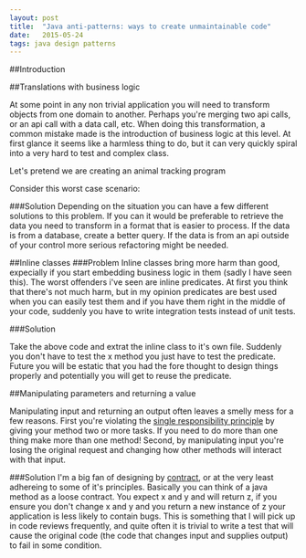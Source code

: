 ```yaml
---
layout: post
title:  "Java anti-patterns: ways to create unmaintainable code"
date:   2015-05-24
tags: java design patterns
---
```


##Introduction


##Translations with business logic

At some point in any non trivial application you will need to transform objects from one domain to another.  Perhaps you're merging two api calls, or an api call with a data call, etc.  When doing this transformation, a common mistake made is the introduction of business logic at this level.  At first glance it seems like a harmless thing to do, but it can very quickly spiral into a very hard to test and complex class.

Let's pretend we are creating an animal tracking program  

Consider this worst case scenario:



###Solution
Depending on the situation you can have a few different solutions to this problem.  If you can it would be preferable to retrieve the data you need to transform in a format that is easier to process.  If the data is from a database, create a better query.  If the data is from an api outside of your control more serious refactoring might be needed.

##Inline classes
###Problem
Inline classes bring more harm than good, expecially if you start embedding business logic in them (sadly I have seen this).  The worst offenders i've seen are inline predicates.  At first you think that there's not much harm, but in my opinion predicates are best used when you can easily test them and if you have them right in the middle of your code, suddenly you have to write integration tests instead of unit tests. 



###Solution

Take the above code and extrat the inline class to it's own file.  Suddenly you don't have to test the x method you just have to test the predicate.  Future you will be estatic that you had the fore thought to design things properly and potentially you will get to reuse the predicate. 


##Manipulating parameters and returning a value

Manipulating input and returning an output often leaves a smelly mess for a few reasons.  First you're violating the [single responsibility principle] by giving your method two or more tasks.  If you need to do more than one thing make more than one method!  Second, by manipulating input you're losing the original request and changing how other methods will interact with that input.



###Solution
I'm a big fan of designing by [contract], or at the very least adhereing to some of it's principles.  Basically you can think of a java method as a loose contract.  You expect x and y and will return z, if you ensure you don't change x and y and you return a new instance of z your application is less likely to contain bugs. This is something that I will pick up in code reviews frequently, and quite often it is trivial to write a test that will cause the original code (the code that changes input and supplies output) to fail in some condition.

[translator]:http://www.iro.umontreal.ca/~keller/Layla/translator.pdf
[contract]:http://en.wikipedia.org/wiki/Design_by_contract
[single responsibility principle]:http://en.wikipedia.org/wiki/Single_responsibility_principle
